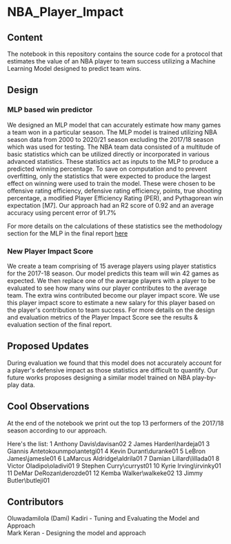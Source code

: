 # NBA_Player_Impact
## Content
The notebook in this repository contains the source code for a protocol that estimates the value of an NBA player to team success utilizing a Machine Learning Model designed to predict team wins.

## Design
### MLP based win predictor
We designed an MLP model that can accurately estimate how many games a team won in a particular season. The MLP model is trained utilizing NBA season data from 2000 to 2020/21 season excluding the 2017/18 season which was used for testing. The NBA team data consisted of a multitude of basic statistics which can be utilized directly or incorporated in various advanced statistics. These statistics act as inputs to the MLP to produce a predicted winning percentage. To save on computation and to prevent overfitting, only the statistics that were expected to produce the largest effect on winning were used to train the model. These were chosen to be offensive rating efficiency, defensive rating efficiency, points, true shooting percentage, a modified Player Efficiency Rating (PER), and Pythagorean win expectation [M7]. Our approach had an R2 score of 0.92 and an average accuracy using percent error of 91.7% 

For more details on the calculations of these statistics see the methodology section for the MLP in the final report [here](https://drive.google.com/file/d/16zH5h6bKNjRPzWOPVHJMTCran3_z5iSx/view?usp=share_link)

### New Player Impact Score
We create a team comprising of 15 average players using player statistics for the 2017-18 season. Our model predicts this team will win 42 games as expected. We then replace one of the average players with a player to be evaluated to see how many wins our player contributes to the average team. The extra wins contributed become our player impact score. We use this player impact score to estimate a new salary for this player based on the player's contribution to team success. For more details on the design and evaluation metrics of the Player Impact Score see the results & evaluation section of the final report.


## Proposed Updates
During evaluation we found that this model does not accurately account for a player's defensive impact as those statistics are difficult to quantify. Our future works proposes designing a similar model trained on NBA play-by-play data.

## Cool Observations
At the end of the notebook we print out the top 13 performers of the 2017/18 season according to our approach.

Here's the list:
1 Anthony Davis\davisan02
2 James Harden\hardeja01
3 Giannis Antetokounmpo\antetgi01
4 Kevin Durant\duranke01
5 LeBron James\jamesle01
6 LaMarcus Aldridge\aldrila01
7 Damian Lillard\lillada01
8 Victor Oladipo\oladivi01
9 Stephen Curry\curryst01
10 Kyrie Irving\irvinky01
11 DeMar DeRozan\derozde01
12 Kemba Walker\walkeke02
13 Jimmy Butler\butleji01


## Contributors
Oluwadamilola (Dami) Kadiri - Tuning and Evaluating the Model and Approach<br>
Mark Keran - Designing the model and approach
